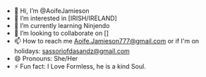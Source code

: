 - 👋 Hi, I’m @AoifeJamieson
- 👀 I’m interested in [IRISH/IRELAND]
- 🌱 I’m currently learning Ninjendo
- 💞️ I’m looking to collaborate on []
- 📫 How to reach me Aoife.Jamieson777@gmail.com or if I'm on holidays: sassoriofdasandz@gmail.com
- 😄 Pronouns: She/Her
- ⚡ Fun fact: I Love Formless, he is a kind Soul.

<!---
AoifeJamieson/AoifeJamieson is a ✨ special ✨ repository because its `README.md` (this file) appears on your GitHub profile.
You can click the Preview link to take a look at your changes.
--->
